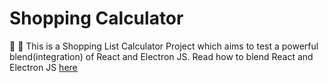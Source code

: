 # Shopping Calculator
:rocket: :telescope: This is a Shopping List Calculator Project which aims to test a powerful blend(integration) of React and Electron JS. Read how to blend React and Electron JS <a href="https://github.com/soulehshaikh99/create-react-electron-app">here</a>
